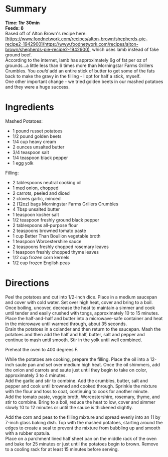 # Summary
**Time: 1hr 30min**  
**Feeds: 8**  
Based off of Alton Brown's recipe here: [https://www.foodnetwork.com/recipes/alton-brown/shepherds-pie-recipe2-1942900](https://www.foodnetwork.com/recipes/alton-brown/shepherds-pie-recipe2-1942900), which uses lamb instead of fake ground beef.  
According to the internet, lamb has approximately 6g of fat per oz of grounds...a little less than 6 times more than Morningstar Farms Grillers Crumbles. You *could* add an entire stick of butter to get some of the fats back to make the gravy in the filling - I opt for half a stick, myself.  
One other important change - we tried golden beets in our mashed potatoes and they were a huge success.

# Ingredients
Mashed Potatoes:  
- 1 pound russet potatoes
- 1/2 pound golden beets
- 1/4 cup heavy cream
- 2 ounces unsalted butter
- 3/4 teaspoon salt
- 1/4 teaspoon black pepper
- 1 egg yolk  

Filling:  
- 2 tablespoons neutral cooking oil
- 1 med onion, chopped
- 2 carrots, peeled and diced
- 2 cloves garlic, minced
- 2 (12oz) bags Morningstar Farms Grillers Crumbles
- 4 Tbsp unsalted butter
- 1 teaspoon kosher salt
- 1/2 teaspoon freshly ground black pepper
- 2 tablespoons all-purpose flour
- 2 teaspoons browned tomato paste
- 1 cup Better Than Boullion vegetable broth
- 1 teaspoon Worcestershire sauce
- 2 teaspoons freshly chopped rosemary leaves
- 1 teaspoon freshly chopped thyme leaves
- 1/2 cup frozen corn kernels
- 1/2 cup frozen English peas

# Directions
Peel the potatoes and cut into 1/2-inch dice. Place in a medium saucepan and cover with cold water. Set over high heat, cover and bring to a boil.  
Once boiling, uncover, decrease the heat to maintain a simmer and cook until tender and easily crushed with tongs, approximately 10 to 15 minutes.  
Place the half-and-half and butter into a microwave-safe container and heat in the microwave until warmed through, about 35 seconds.  
Drain the potatoes in a colander and then return to the saucepan. Mash the potatoes and then add the half and half, butter, salt and pepper and continue to mash until smooth. Stir in the yolk until well combined.  

Preheat the oven to 400 degrees F.

While the potatoes are cooking, prepare the filling. Place the oil into a 12-inch saute pan and set over medium high heat. Once the oil shimmers, add the onion and carrots and saute just until they begin to take on color, approximately 3 to 4 minutes.  
Add the garlic and stir to combine. Add the crumbles, butter, salt and pepper and cook until browned and cooked through. Sprinkle the mixture with the flour and toss to coat, continuing to cook for another minute.  
Add the tomato paste, veggie broth, Worcestershire, rosemary, thyme, and stir to combine. Bring to a boil, reduce the heat to low, cover and simmer slowly 10 to 12 minutes or until the sauce is thickened slightly.  

Add the corn and peas to the filling mixture and spread evenly into an 11 by 7-inch glass baking dish. Top with the mashed potatoes, starting around the edges to create a seal to prevent the mixture from bubbling up and smooth with a rubber spatula.  
Place on a parchment lined half sheet pan on the middle rack of the oven and bake for 25 minutes or just until the potatoes begin to brown. Remove to a cooling rack for at least 15 minutes before serving. 
